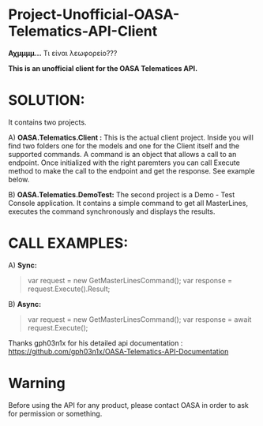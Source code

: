 # Project-Unofficial-OASA-Telematics-API-Client
**Αχμμμμ...** Τι είναι λεωφορείο???

**This is an unofficial client for the OASA Telematices API.**

# SOLUTION: 
It contains two projects.

A) **OASA.Telematics.Client :** This is the actual client project. Inside you will find two folders one for the models and one for the Client itself and the supported commands. A command is an object that allows a call to an endpoint. Once initialized with the right paremters you can call Execute method to make the call to the endpoint and get the response. See example below.

B) **OASA.Telematics.DemoTest:** The second project is a Demo - Test Console application. It contains a simple command to get all MasterLines, executes the command synchronously and displays the results.

# CALL EXAMPLES: 

A) **Sync:**        
>var request = new GetMasterLinesCommand(); 
>var response = request.Execute().Result; 

B) **Async:** 
>var request = new GetMasterLinesCommand(); 
>var response = await request.Execute();

Thanks gph03n1x for his detailed api documentation : 
https://github.com/gph03n1x/OASA-Telematics-API-Documentation

# Warning 
Before using the API for any product, please contact OASA in order to ask for permission or something.
